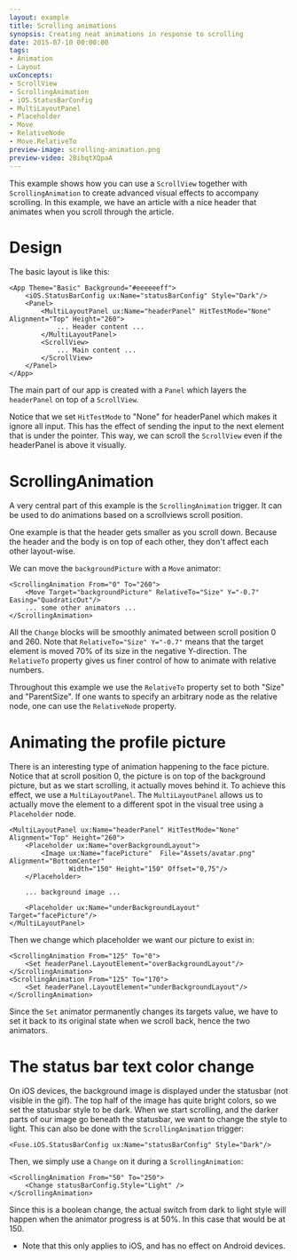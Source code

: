 ```yaml
---
layout: example
title: Scrolling animations
synopsis: Creating neat animations in response to scrolling
date: 2015-07-10 00:00:00
tags:
- Animation
- Layout
uxConcepts:
- ScrollView
- ScrollingAnimation
- iOS.StatusBarConfig
- MultiLayoutPanel
- Placeholder
- Move
- RelativeNode
- Move.RelativeTo
preview-image: scrolling-animation.png
preview-video: 2BibqtXQpaA
---
```

This example shows how you can use a `ScrollView` together with `ScrollingAnimation` to create advanced visual effects to accompany scrolling. In this example, we have an article with a nice header that animates when you scroll through the article.

# Design

The basic layout is like this:

```
<App Theme="Basic" Background="#eeeeeeff">
    <iOS.StatusBarConfig ux:Name="statusBarConfig" Style="Dark"/>
    <Panel>
		<MultiLayoutPanel ux:Name="headerPanel" HitTestMode="None" Alignment="Top" Height="260">
            ... Header content ...
        </MultiLayoutPanel>
        <ScrollView>
            ... Main content ...
        </ScrollView>
    </Panel>
</App>
```

The main part of our app is created with a `Panel` which layers the `headerPanel` on top of a `ScrollView`.

Notice that we set `HitTestMode` to "None" for headerPanel which makes it ignore all input. This has the effect of sending the input to the next element that is under the pointer. This way, we can scroll the `ScrollView` even if the headerPanel is above it visually.

# ScrollingAnimation

A very central part of this example is the `ScrollingAnimation` trigger. It can be used to do animations based on a scrollviews scroll position.

One example is that the header gets smaller as you scroll down. Because the header and the body is on top of each other, they don't affect each other layout-wise.

We can move the `backgroundPicture` with a `Move` animator:

<!-- snippet-begin:code/MainView.ux:MoveBackgroundPicture -->

```
<ScrollingAnimation From="0" To="260">
    <Move Target="backgroundPicture" RelativeTo="Size" Y="-0.7" Easing="QuadraticOut"/>
    ... some other animators ...
</ScrollingAnimation>
```

<!-- snippet-end -->

All the `Change` blocks will be smoothly animated between scroll position 0 and 260. Note that `RelativeTo="Size" Y="-0.7"` means that the target element is moved 70% of its size in the negative Y-direction. The `RelativeTo` property gives us finer control of how to animate with relative numbers.

Throughout this example we use the `RelativeTo` property set to both "Size" and "ParentSize". If one wants to specify an arbitrary node as the relative node, one can use the `RelativeNode` property.


# Animating the profile picture

There is an interesting type of animation happening to the face picture. Notice that at scroll position 0, the picture is on top of the background picture, but as we start scrolling, it actually moves behind it. To achieve this effect, we use a `MultiLayoutPanel`. The `MultiLayoutPanel` allows us to actually move the element to a different spot in the visual tree using a `Placeholder` node.

<!-- snippet-begin:code/MainView.ux:MultiLayoutPanel -->

```
<MultiLayoutPanel ux:Name="headerPanel" HitTestMode="None" Alignment="Top" Height="260">
    <Placeholder ux:Name="overBackgroundLayout">
        <Image ux:Name="facePicture"  File="Assets/avatar.png" Alignment="BottomCenter"
               Width="150" Height="150" Offset="0,75"/>
    </Placeholder>

    ... background image ...

    <Placeholder ux:Name="underBackgroundLayout" Target="facePicture"/>
</MultiLayoutPanel>
```

<!-- snippet-end -->

Then we change which placeholder we want our picture to exist in:

<!-- snippet-begin:code/MainView.ux:SettingLayoutElement -->

```
<ScrollingAnimation From="125" To="0">
    <Set headerPanel.LayoutElement="overBackgroundLayout"/>
</ScrollingAnimation>
<ScrollingAnimation From="125" To="170">
    <Set headerPanel.LayoutElement="underBackgroundLayout"/>
</ScrollingAnimation>
```

<!-- snippet-end -->

Since the `Set` animator permanently changes its targets value, we have to set it back to its original state when we scroll back, hence the two animators.

# The status bar text color change

On iOS devices, the background image is displayed under the statusbar (not visible in the gif). The top half of the image has quite bright colors, so we set the statusbar style to be dark. When we start scrolling, and the darker parts of our image go beneath the statusbar, we want to change the style to light. This can also be done with the `ScrollingAnimation` trigger:

<!-- snippet-begin:code/MainView.ux:StatusBarConfig -->

```
<Fuse.iOS.StatusBarConfig ux:Name="statusBarConfig" Style="Dark"/>
```

<!-- snippet-end -->

Then, we simply use a `Change` on it during a `ScrollingAnimation`:

<!-- snippet-begin:code/MainView.ux:ConfigStyleToLight -->

```
<ScrollingAnimation From="50" To="250">
    <Change statusBarConfig.Style="Light" />
</ScrollingAnimation>
```

<!-- snippet-end -->

Since this is a boolean change, the actual switch from dark to light style will happen when the animator progress is at 50%.
In this case that would be at 150.

- Note that this only applies to iOS, and has no effect on Android devices.
